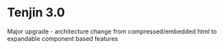 # Tenjin 3.0

Major upgrade - architecture change from compressed/embedded html to expandable component based features